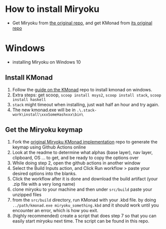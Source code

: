 # How to install Miryoku
- Get Miryoku from [the original repo](https://github.com/manna-harbour/miryoku_kmonad), and get KMonad from [its original repo](https://github.com/kmonad/kmonad)


# Windows
- installing Miryoku on Windows 10
## Install KMonad
1. Follow the [guide on the KMonad](https://github.com/kmonad/kmonad/blob/master/doc/installation.md#windows-environment) repo to install kmonad on windows.
2. Extra steps: get scoop, `scoop install msys2`, `scoop install stack`, `scoop install haskell`
3. `stack` might timeout when installing, just wait half an hour and try again.
4. The new kmonad.exe will be in `.\.stack-work\install\xxxSomeHashxxx\bin\`

## Get the Miryoku keymap
1. Fork the [original Miryoku KMonad implementation](https://github.com/manna-harbour/miryoku_kmonad) repo to generate the keymap using Github Actions online
2. Look at the readme to determine what alphas (base layer), nav layer, clipboard, OS ... to get, and be ready to copy the options over
3. While doing step 2, open the github actions in another window
4. Select the Build Inputs action, and Click Run workflow > paste your desired options into the blanks.
5. Click the workflow after it is done and download the build artifact (your .zip file with a very long name)
6. clone miryoku to your machine and then under `src/build` paste your unzipped files
7. from the `src/build` directory, run KMonad with your .kbd file. by doing `../path/kmonad.exe miryoku_something.kbd` and it should work until you encounter an error, which is how you exit.
8. (highly recommended) create a script that does step 7 so that you can easily start miryoku next time. The script can be found in this repo.


